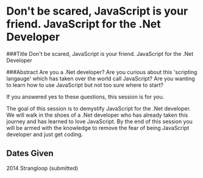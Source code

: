 Don't be scared, JavaScript is your friend.  JavaScript for the .Net Developer
==============
###Title
Don't be scared, JavaScript is your friend.  JavaScript for the .Net Developer

###Abstract
Are you a .Net developer?  Are you curious about this 'scripting langauge' which has taken over the world call JavaScript?  Are you wanting to learn how to use JavaScript but not too sure where to start?

If you answered yes to these questions, this session is for you.

The goal of this session is to demystify JavaScript for the .Net developer.  We will walk in the shoes of a .Net developer who has already taken this journey and has learned to love JavaScript.  By the end of this session you will be armed with the knowledge to remove the fear of being JavaScript developer and just get coding.

## Dates Given
2014 Strangloop (submitted)
